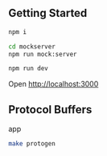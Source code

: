 ## Getting Started

```bash
npm i
```

```bash
cd mockserver
npm run mock:server
```

```bash
npm run dev
```

Open [http://localhost:3000](http://localhost:3000)

## Protocol Buffers

app

```bash
make protogen
```
